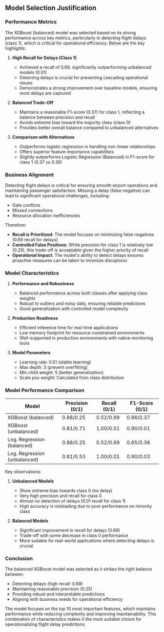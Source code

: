 ## Model Selection Justification

### Performance Metrics
The XGBoost (balanced) model was selected based on its strong performance across key metrics, particularly in detecting flight delays (class 1), which is critical for operational efficiency. Below are the key highlights:

1. **High Recall for Delays (Class 1)**
   - Achieved a recall of 0.69, significantly outperforming unbalanced models (0.01)
   - Detecting delays is crucial for preventing cascading operational issues
   - Demonstrates a strong improvement over baseline models, ensuring most delays are captured

2. **Balanced Trade-Off**
   - Maintains a reasonable F1-score (0.37) for class 1, reflecting a balance between precision and recall
   - Avoids extreme bias toward the majority class (class 0)
   - Provides better overall balance compared to unbalanced alternatives

3. **Comparison with Alternatives**
   - Outperforms logistic regression in handling non-linear relationships
   - Offers superior feature importance capabilities
   - Slightly outperforms Logistic Regression (Balanced) in F1-score for class 1 (0.37 vs 0.36)

### Business Alignment
Detecting flight delays is critical for ensuring smooth airport operations and maintaining passenger satisfaction. Missing a delay (false negative) can lead to significant operational challenges, including:
- Gate conflicts
- Missed connections
- Resource allocation inefficiencies

Therefore:
- **Recall is Prioritized**: The model focuses on minimizing false negatives (0.69 recall for delays)
- **Controlled False Positives**: While precision for class 1 is relatively low (0.25), this trade-off is acceptable given the higher priority of recall
- **Operational Impact**: The model's ability to detect delays ensures proactive measures can be taken to minimize disruptions

### Model Characteristics
1. **Performance and Robustness**
   - Balanced performance across both classes after applying class weights
   - Robust to outliers and noisy data, ensuring reliable predictions
   - Good generalization with controlled model complexity

2. **Production Readiness**
   - Efficient inference time for real-time applications
   - Low memory footprint for resource-constrained environments
   - Well-supported in production environments with native monitoring tools

3. **Model Parameters**
   - Learning rate: 0.01 (stable learning)
   - Max depth: 3 (prevent overfitting)
   - Min child weight: 5 (better generalization)
   - Scale pos weight: Calculated from class distribution

### Model Performance Comparison

| Model                          | Precision (0/1) | Recall (0/1) | F1-Score (0/1) |
|-------------------------------|-----------------|--------------|----------------|
| XGBoost (balanced)            | 0.88/0.25      | 0.52/0.69    | 0.66/0.37      |
| XGBoost (unbalanced)          | 0.81/0.71      | 1.00/0.01    | 0.90/0.01      |
| Log. Regression (balanced)     | 0.88/0.25      | 0.52/0.69    | 0.65/0.36      |
| Log. Regression (unbalanced)   | 0.81/0.53      | 1.00/0.01    | 0.90/0.03      |

Key observations:
1. **Unbalanced Models**
   - Show extreme bias towards class 0 (no delay)
   - Very high precision and recall for class 0
   - Almost no detection of delays (0.01 recall for class 1)
   - High accuracy is misleading due to poor performance on minority class

2. **Balanced Models**
   - Significant improvement in recall for delays (0.69)
   - Trade-off with some decrease in class 0 performance
   - More suitable for real-world applications where detecting delays is crucial

### Conclusion
The balanced XGBoost model was selected as it strikes the right balance between:
- Detecting delays (high recall: 0.69)
- Maintaining reasonable precision (0.25)
- Providing robust and interpretable predictions
- Aligning with business needs for operational efficiency

The model focuses on the top 10 most important features, which maintains performance while reducing complexity and improving maintainability. This combination of characteristics makes it the most suitable choice for operationalizing flight delay predictions.
